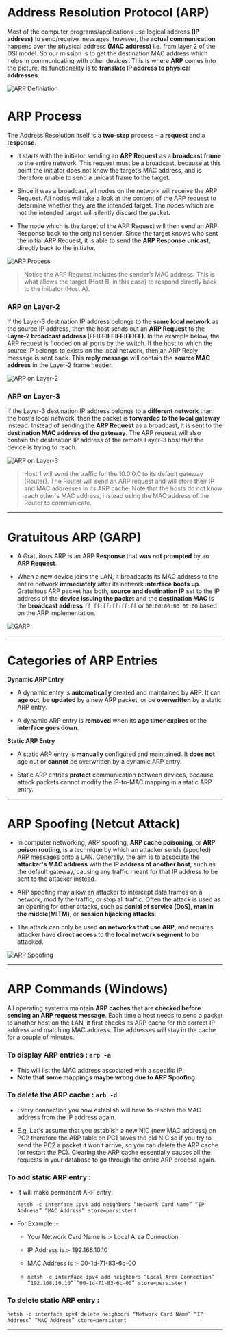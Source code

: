 # Address Resolution Protocol (ARP) 

Most of the computer programs/applications use logical address **(IP address)** to send/receive messages, however, the **actual communication** happens over the physical address **(MAC address)** i.e. from layer 2 of the OSI model. So our mission is to get the destination MAC address which helps in communicating with other devices. This is where **ARP** comes into the picture, its functionality is to **translate IP address to physical addresses**. 


![ARP Definiation](imgs/ARP-Definiation.png)

# ARP Process

The Address Resolution itself is a **two-step** process – a **request** and a **response**.

- It starts with the initiator sending an **ARP Request** as a **broadcast frame** to the entire network. This request must be a broadcast, because at this point the initiator does not know the target’s MAC address, and is therefore unable to send a unicast frame to the target.

- Since it was a broadcast, all nodes on the network will receive the ARP Request. All nodes will take a look at the content of the ARP request to determine whether they are the intended target. The nodes which are not the intended target will silently discard the packet.

- The node which is the target of the ARP Request will then send an ARP Response back to the original sender. Since the target knows who sent the initial ARP Request, it is able to send the **ARP Response** **unicast**, directly back to the initiator.

![ARP Process](imgs/ARP-Process.png)

> Notice the ARP Request includes the sender’s MAC address. This is what allows the target (Host B, in this case) to respond directly back to the initiator (Host A).


### ARP on Layer-2 

If the Layer-3 destination IP address belongs to the **same local network** as the source IP address, then the host sends out an **ARP Request** to the **Layer-2 broadcast address (FF:FF:FF:FF:FF:FF)**. In the example below, the ARP request is flooded on all ports by the switch. If the host to which the source IP belongs to exists on the local network, then an ARP Reply message is sent back. This **reply message** will contain the **source MAC address** in the Layer-2 frame header.


![ARP on Layer-2](imgs/ARP-on-Layer-2.png)


### ARP on Layer-3 

If the Layer-3 destination IP address belongs to a **different network** than the host’s local network, then the packet is **forwarded to the local gateway** instead. Instead of sending the **ARP Request** as a broadcast, it is sent to the **destination MAC address of the gateway**. The ARP request will also contain the destination IP address of the remote Layer-3 host that the device is trying to reach.

![ARP on Layer-3](imgs/ARP-on-Layer-3.png)

> Host 1 will send the traffic for the 10.0.0.0 to its default gateway (Router). The Router will send an ARP request and will store their IP and MAC addresses in its ARP cache. 
> Note that the hosts do not know each other's MAC address, instead using the MAC address of the Router to communicate.

----------------------------------------------------------------

# Gratuitous ARP (GARP)

- A Gratuitous ARP is an ARP **Response** that **was not prompted** by an **ARP Request**. 

-  When a new device joins the LAN, it broadcasts its MAC address to the entire network **immediately** after its network **interface boots up**. Gratuitous ARP packet has both, **source and destination IP** set to the IP address of the **device issuing the packet** and the **destination MAC** is the **broadcast address** `ff:ff:ff:ff:ff:ff` or `00:00:00:00:00:00` based on the ARP implementation. 

![GARP](imgs/garp.jpg)

-------------------------------

# Categories of ARP Entries

**Dynamic ARP Entry**

- A dynamic entry is **automatically** created and maintained by ARP. It can **age out**, be **updated** by a new ARP packet, or be **overwritten** by a static ARP entry.

- A dynamic ARP entry is **removed** when its **age timer expires** or the **interface goes down**.

**Static ARP Entry**

- A static ARP entry is **manually** configured and maintained. It **does not** age out or **cannot** be overwritten by a dynamic ARP entry.

- Static ARP entries **protect** communication between devices, because attack packets cannot modify the IP-to-MAC mapping in a static ARP entry.

----------------------------------------------------------------------

# ARP Spoofing (Netcut Attack)

- In computer networking, ARP spoofing, **ARP cache poisoning**, or **ARP poison routing**, is a technique by which an attacker sends (spoofed) ARP messages onto a LAN. Generally, the aim is to associate the **attacker's MAC address** with the **IP address of another host**, such as the default gateway, causing any traffic meant for that IP address to be sent to the attacker instead.

- ARP spoofing may allow an attacker to intercept data frames on a network, modify the traffic, or stop all traffic. Often the attack is used as an opening for other attacks, such as **denial of service (DoS)**, **man in the middle(MITM)**, or **session hijacking attacks**.

- The attack can only be used **on networks that use ARP**, and requires attacker have **direct access** to the **local network segment** to be attacked.

![ARP Spoofing](imgs/ARP-Spoofing.png)

--------------------------------------------


# ARP Commands (Windows)

All operating systems maintain **ARP caches** that are **checked before sending an ARP request message**. Each time a host needs to send a packet to another host on the LAN, it first checks its ARP cache for the correct IP address and matching MAC address. The addresses will stay in the cache for a couple of minutes. 

### To display ARP entries : `arp -a`

- This will list the MAC address associated with a specific IP. 
- **Note that some mappings maybe wrong due to ARP Spoofing**


### To delete the ARP cache : `arb -d`

- Every connection you now establish will have to resolve the MAC address from the IP address again.

- E.g, Let's assume that you establish a new NIC (new MAC address) on PC2 therefore the ARP table on PC1 saves the old NIC so if you try to send the PC2 a packet it won't arrive, so you can delete the ARP cache (or restart the PC). Clearing the ARP cache essentially causes all the requests in your database to go through the entire ARP process again.


### To add static ARP entry :
 
-  It will make permanent ARP entry:

    `netsh -c interface ipv4 add neighbors “Network Card Name” “IP Address” “MAC Address” store=persistent` 
 
- For Example :-

    - Your Network Card Name is :- Local Area Connection
    - IP Address is :- 192.168.10.10
    - MAC Address is :- 00-1d-71-83-6c-00

    - `netsh -c interface ipv4 add neighbors “Local Area Connection” “192.168.10.10” “00-1d-71-83-6c-00” store=persistent`

### To delete static ARP entry :

`netsh -c interface ipv4 delete neighbors “Network Card Name” “IP Address” “MAC Address” store=persistent`

----------------------------------------


